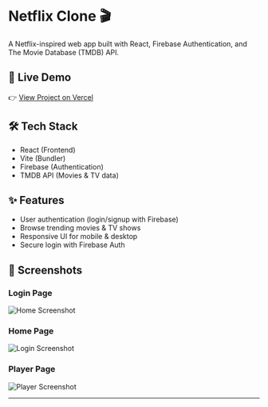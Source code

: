 # Netflix Clone 🎬

A Netflix-inspired web app built with React, Firebase Authentication, and The Movie Database (TMDB) API.

## 🚀 Live Demo
👉 [View Project on Vercel](https://netflix-clone-kappa-amber.vercel.app/)

## 🛠️ Tech Stack
- React (Frontend)
- Vite (Bundler)
- Firebase (Authentication)
- TMDB API (Movies & TV data)


## ✨ Features
- User authentication (login/signup with Firebase)
- Browse trending movies & TV shows
- Responsive UI for mobile & desktop
- Secure login with Firebase Auth

## 📸 Screenshots

### Login Page
![Home Screenshot](https://github.com/user-attachments/assets/b2d7a64c-259d-42ca-9955-dd8fd306dfd7)

### Home Page
![Login Screenshot](https://github.com/user-attachments/assets/d66a1b02-9539-478b-b848-37149616ca24)

### Player Page
![Player Screenshot](https://github.com/user-attachments/assets/b1d310e2-7d66-4563-9734-c5f6a54944ad)


---

